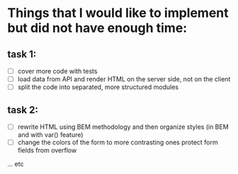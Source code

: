 # Things that I would like to implement but did not have enough time:

## task 1:
- [ ] cover more code with tests
- [ ] load data from API and render HTML on the server side, not on the client
- [ ] split the code into separated, more structured modules

## task 2:
- [ ] rewrite HTML using BEM methodology and then organize styles (in BEM and with var() feature)
- [ ] change the colors of the form to more contrasting ones
protect form fields from overflow

... etc